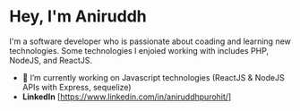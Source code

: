 # Hey, I'm Aniruddh

I'm a software developer who is passionate about coading and learning new technologies.
Some technologies I enjoied working with includes PHP, NodeJS, and ReactJS.

- 🔭 I’m currently working on Javascript technologies (ReactJS & NodeJS APIs with Express, sequelize)
- **LinkedIn** [https://www.linkedin.com/in/aniruddhpurohit/]
